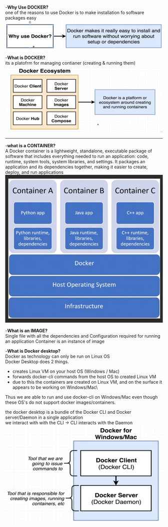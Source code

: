 -**Why Use DOCKER?**\
one of the reasons to use Docker is to make installation fo software packages easy 
![reason for using docker Image](./images/whyusedocker.png)


-**What is DOCKER?**\
its a platofrm for managing contianer (creating & running them)
![docker platform Image](./images/docker_ecosystem.png )

---

-**what is a CONTAINER?**\
A Docker container is a lightweight, standalone, executable package of software that includes everything needed to run an application: code, runtime, system tools, system libraries, and settings. It packages an application and its dependencies together, making it easier to create, deploy, and run applications
![Containere Image](./images/container.png)


-**What is an IMAGE?**\
Single file with all the dependencies and Configuration required for running an application
Container is an instance of image


-**What is Docker desktop?**\
Docker as technology can only be run on Linux OS\
Docker Desktop does 2 things.
- creates Linux VM on your host OS (Windows / Mac)
- forwards docker-cli commands from the host OS to created Linux VM 
- due to this the containers are created on Linux VM, and on the surface it appears to be working on Windows/Mac\

Thus we are able to run and use docker-cli on Windows/Mac even though these OS's do not support docker images/containers.

the docker desktop is a bundle of the Docker CLI and Docker server/Daemon in a single application\
we interact with with the CLI -> CLI interacts with the Daemon
![Docker desktop Imaage](./images/Dockerdesktop.png)